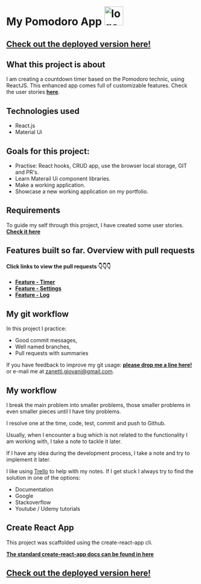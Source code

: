 
# My Pomodoro App <img src="https://github.com/giovanizanetti/MY-POMODORO/blob/main/public/logo-icon.svg" alt="logo" width="50"/>



## [Check out the deployed version here!](https://my-pomodoro-timer.netlify.app/)


## What this project is about

I am creating a countdown timer based on the Pomodoro technic, using ReactJS. This enhanced app comes full of 
customizable features. Check the user stories **[here](https://github.com/giovanizanetti/MY-POMODORO/blob/main/useStories.md)**. 


## Technologies used
- React.js
- Material Ui

## Goals for this project:

- Practise: React hooks, CRUD app, use the browser local storage, GIT and PR's.
- Learn Materail Ui component libraries.
- Make a working application. 
- Showcase a new working application on my portfolio.


## Requirements

To guide my self through this project, I have created some user stories. **[Check it here](https://github.com/giovanizanetti/MY-POMODORO/blob/main/useStories.md)**


## Features built so far. Overview with pull requests

#### Click links to view the pull requests 👇👇👇

- **[Feature - Timer](https://github.com/giovanizanetti/MY-POMODORO/pull/2)**
- **[Feature - Settings](https://github.com/giovanizanetti/MY-POMODORO/pull/3)**
- **[Feature - Log ](https://github.com/giovanizanetti/MY-POMODORO/pull/4)**

## My git workflow

In this project I practice:

- Good commit messages,
- Well named branches,
- Pull requests with summaries

If you have feedback to improve my git usage: **[please drop me a line here!](https://www.linkedin.com/in/giovani-zanetti-ab664a24/)** or e-mail me at zanetti.giovani@gmail.com.


## My workflow

I break the main problem into smaller problems, those smaller problems in even smaller pieces until I have tiny problems. 

I resolve one at the time, code, test, commit and push to Github.

Usually, when I encounter a bug which is not related to the functionality I am working with, I take a note to tackle it later.

If I have any idea during the development process, I take a note and try to implement it later.

I like using [Trello](https://trello.com/b/KiV34P0Y/my-pomodoro) to help with my notes. 
If I get stuck I always try to find the solution in one of the options:
  - Documentation
  - Google
  - Stackoverflow
  - Youtube / Udemy tutorials


## Create React App

This project was scaffolded using the create-react-app cli.

**[The standard create-react-app docs can be found in here](./REACT-README.md)**


## [Check out the deployed version here!](https://my-pomodoro-timer.netlify.app/)



